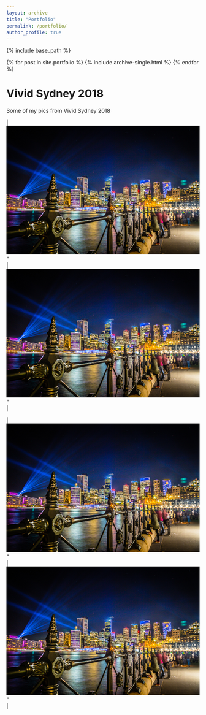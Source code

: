 ```yaml
---
layout: archive
title: "Portfolio"
permalink: /portfolio/
author_profile: true
---
```


{% include base_path %}


{% for post in site.portfolio %}
  {% include archive-single.html %}
{% endfor %}


Vivid Sydney 2018
===

Some of my pics from Vivid Sydney 2018

| <br/><img src='/images/vivid2018/vivid1.jpg'>"<br> | <br/><img src='/images/vivid2018/vivid1.jpg'>"<br> |

| <br/><img src='/images/vivid2018/vivid1.jpg'>"<br> | <br/><img src='/images/vivid2018/vivid1.jpg'>"<br> |



